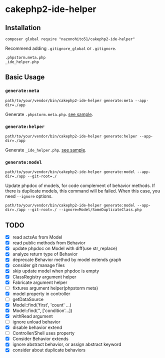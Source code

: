 # cakephp2-ide-helper

## Installation
```shell script
composer global require "nazonohito51/cakephp2-ide-helper"
```

Recommend adding `.gitignore_global` or `.gitignore`.

```
.phpstorm.meta.php
_ide_helper.php
```

## Basic Usage
### `generate:meta`
```shell script
path/to/your/vendor/bin/cakephp2-ide-helper generate:meta --app-dir=./app
```

Generate `.phpstorm.meta.php`. [see sample](https://github.com/nazonohito51/cakephp2-ide-helper/blob/master/sample/.phpstorm.meta.php).

### `generate:helper`
```shell script
path/to/your/vendor/bin/cakephp2-ide-helper generate:helper --app-dir=./app
```

Generate `_ide_helper.php`. [see sample](https://github.com/nazonohito51/cakephp2-ide-helper/blob/master/sample/_ide_helper.php).

### `generate:model`
```shell script
path/to/your/vendor/bin/cakephp2-ide-helper generate:model --app-dir=./app --git-root=./
```

Update phpdoc of models, for code complement of behavior methods.
If there is duplicate models, this command will be failed.
When this case, you need `--ignore` options.

```shell script
path/to/your/vendor/bin/cakephp2-ide-helper generate:model --app-dir=./app --git-root=./ --ignore=Model/SomeDuplicateClass.php
```

## TODO
- [x] read actsAs from Model
- [x] read public methods from Behavior
- [x] update phpdoc on Model with diff(use str_replace)
- [x] analyze return type of Behavior
- [x] deprecate Behavior method by model extends graph
- [x] consider git manage files
- [x] skip update model when phpdoc is empty
- [x] ClassRegistry argument helper
- [x] Fabricate argument helper
- [ ] fixtures argument helper(phpstorm meta)
- [x] model property in controller
- [ ] getDataSource
- [x] Model::find('first', 'count' ...)
- [x] Model::find('', ['condition'...])
- [x] withRead argument
- [ ] ignore unload behavior
- [x] disable behavior extend
- [ ] Controller/Shell uses property
- [x] Consider Behavior extends
- [x] ignore abstract behavior, or assign abstract keyword
- [x] consider about duplicate behaviors
